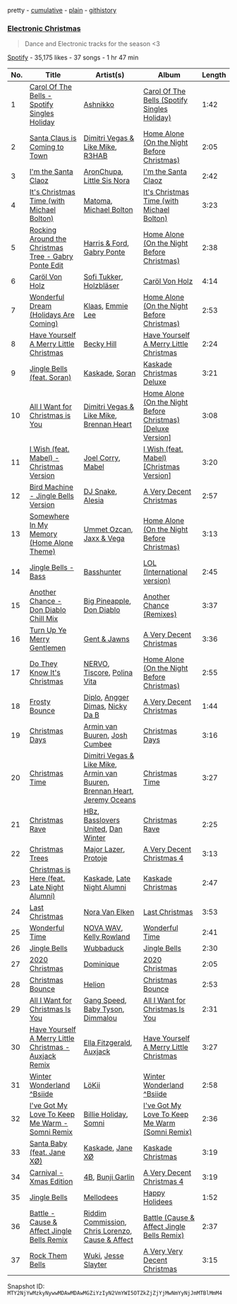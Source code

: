 pretty - [cumulative](/playlists/cumulative/37i9dQZF1DX2zhLcnFr1qI.md) - [plain](/playlists/plain/37i9dQZF1DX2zhLcnFr1qI) - [githistory](https://github.githistory.xyz/mackorone/spotify-playlist-archive/blob/main/playlists/plain/37i9dQZF1DX2zhLcnFr1qI)

### [Electronic Christmas](https://open.spotify.com/playlist/37i9dQZF1DX2zhLcnFr1qI)

> Dance and Electronic tracks for the season <3

[Spotify](https://open.spotify.com/user/spotify) - 35,175 likes - 37 songs - 1 hr 47 min

| No. | Title | Artist(s) | Album | Length |
|---|---|---|---|---|
| 1 | [Carol Of The Bells \- Spotify Singles Holiday](https://open.spotify.com/track/1jFBoVvIFAVglcAJTZpoG8) | [Ashnikko](https://open.spotify.com/artist/3PyJHH2wyfQK3WZrk9rpmP) | [Carol Of The Bells \(Spotify Singles Holiday\)](https://open.spotify.com/album/4cvOEpiN4d4YMwM4eB9NvY) | 1:42 |
| 2 | [Santa Claus is Coming to Town](https://open.spotify.com/track/1fsRifOL2vyZHPSrqFruo8) | [Dimitri Vegas & Like Mike](https://open.spotify.com/artist/73jBynjsVtofjRpdpRAJGk), [R3HAB](https://open.spotify.com/artist/6cEuCEZu7PAE9ZSzLLc2oQ) | [Home Alone \(On the Night Before Christmas\)](https://open.spotify.com/album/0GHvkwP9xA5vg658fJppdZ) | 2:05 |
| 3 | [I'm the Santa Claoz](https://open.spotify.com/track/48PfM9HJ5CKQHP89DahiHn) | [AronChupa](https://open.spotify.com/artist/5vCOdeiQt9LyzdI87kt5Sh), [Little Sis Nora](https://open.spotify.com/artist/1KYt3TMGpa1LtVi0m2A0F9) | [I'm the Santa Claoz](https://open.spotify.com/album/5ur5bMTCXPReTT3YhpBUZP) | 2:42 |
| 4 | [It's Christmas Time \(with Michael Bolton\)](https://open.spotify.com/track/0NLV6yzZjNYIGkWcEH7qhN) | [Matoma](https://open.spotify.com/artist/4YXycRbyyAE0wozTk7QMEq), [Michael Bolton](https://open.spotify.com/artist/6YHEMoNPbcheiWS2haGzkn) | [It's Christmas Time \(with Michael Bolton\)](https://open.spotify.com/album/6TyBrpxi8Bq36ahEpytZ7C) | 3:23 |
| 5 | [Rocking Around the Christmas Tree \- Gabry Ponte Edit](https://open.spotify.com/track/1HVB3hiWGjoU9k8VBzCSGz) | [Harris & Ford](https://open.spotify.com/artist/4FDj6mh458K7m9Txwyj2rt), [Gabry Ponte](https://open.spotify.com/artist/5ENS85nZShljwNgg4wFD7D) | [Home Alone \(On the Night Before Christmas\)](https://open.spotify.com/album/0GHvkwP9xA5vg658fJppdZ) | 2:38 |
| 6 | [Caröl Von Holz](https://open.spotify.com/track/2bOEI6xZhYDIHcE5QgRSoD) | [Sofi Tukker](https://open.spotify.com/artist/586uxXMyD5ObPuzjtrzO1Q), [Holzbläser](https://open.spotify.com/artist/5Yqjr7yGAsLPpu4rmc39lL) | [Caröl Von Holz](https://open.spotify.com/album/7cBwygMg5dIn0JTZw76LfY) | 4:14 |
| 7 | [Wonderful Dream \(Holidays Are Coming\)](https://open.spotify.com/track/6NcTdDmYsOPE8opSKJF5en) | [Klaas](https://open.spotify.com/artist/25sJFKMqDENdsTF7zRXoif), [Emmie Lee](https://open.spotify.com/artist/4fFlpk8hS56rPSExrMiiLW) | [Home Alone \(On the Night Before Christmas\)](https://open.spotify.com/album/0GHvkwP9xA5vg658fJppdZ) | 2:53 |
| 8 | [Have Yourself A Merry Little Christmas](https://open.spotify.com/track/5L8OxPOln5z2D1rfutPZy4) | [Becky Hill](https://open.spotify.com/artist/4EPJlUEBy49EX1wuFOvtjK) | [Have Yourself A Merry Little Christmas](https://open.spotify.com/album/4jPnSXA5LhdzR8Cz9ZGa3D) | 2:24 |
| 9 | [Jingle Bells \(feat\. Soran\)](https://open.spotify.com/track/4q6356bqn2qC7t3R6TVR6L) | [Kaskade](https://open.spotify.com/artist/6TQj5BFPooTa08A7pk8AQ1), [Soran](https://open.spotify.com/artist/4CJrJassgp2sYfvhNPKh9x) | [Kaskade Christmas Deluxe](https://open.spotify.com/album/1xGImGcWsxl2BiB3Ky7g6I) | 3:21 |
| 10 | [All I Want for Christmas is You](https://open.spotify.com/track/7rO4mCUZoujb79lq314vCA) | [Dimitri Vegas & Like Mike](https://open.spotify.com/artist/73jBynjsVtofjRpdpRAJGk), [Brennan Heart](https://open.spotify.com/artist/5QySqc6yAFDx9m7fedFZmC) | [Home Alone \(On the Night Before Christmas\) \[Deluxe Version\]](https://open.spotify.com/album/0XKqUXkhoD7ybgw7FVshUJ) | 3:08 |
| 11 | [I Wish \(feat\. Mabel\) \- Christmas Version](https://open.spotify.com/track/6JfqJNzpto4mRuNBfL1prF) | [Joel Corry](https://open.spotify.com/artist/6DgP9otnZw5z6daOntINxp), [Mabel](https://open.spotify.com/artist/1MIVXf74SZHmTIp4V4paH4) | [I Wish \(feat\. Mabel\) \[Christmas Version\]](https://open.spotify.com/album/6c09xz3peTV2CvMv8Hzezy) | 3:20 |
| 12 | [Bird Machine \- Jingle Bells Version](https://open.spotify.com/track/6t0KVCE10aI5wUeodIHhmW) | [DJ Snake](https://open.spotify.com/artist/540vIaP2JwjQb9dm3aArA4), [Alesia](https://open.spotify.com/artist/5Jq7xVix3aUHQFQ5vNUgBu) | [A Very Decent Christmas](https://open.spotify.com/album/2IjH5xDghPPF4tXn1Mgkph) | 2:57 |
| 13 | [Somewhere In My Memory \(Home Alone Theme\)](https://open.spotify.com/track/5myPiuaHzvdFCIp8wO6NTQ) | [Ummet Ozcan](https://open.spotify.com/artist/7e1BNCygl2Gf7CX8LrByPv), [Jaxx & Vega](https://open.spotify.com/artist/7bdZVVcdyFjxVRj6vCVk9w) | [Home Alone \(On the Night Before Christmas\)](https://open.spotify.com/album/0GHvkwP9xA5vg658fJppdZ) | 3:13 |
| 14 | [Jingle Bells \- Bass](https://open.spotify.com/track/2ceTja5QWOyt4qMLAcyW0h) | [Basshunter](https://open.spotify.com/artist/37DdwREpvvQHmGLFEZ4h0Q) | [LOL \(International version\)](https://open.spotify.com/album/4cHjA2C6N5h5rIKQYojMLU) | 2:45 |
| 15 | [Another Chance \- Don Diablo Chill Mix](https://open.spotify.com/track/5bLnab0c8Y9gVLDnLKdsfF) | [Big Pineapple](https://open.spotify.com/artist/364ge6OLf1AsRisexSjfJN), [Don Diablo](https://open.spotify.com/artist/1l2ekx5skC4gJH8djERwh1) | [Another Chance \(Remixes\)](https://open.spotify.com/album/06RlOKlbMSJajJXRm2qVpt) | 3:37 |
| 16 | [Turn Up Ye Merry Gentlemen](https://open.spotify.com/track/7h67jn17fbjofhCBE6kHCe) | [Gent & Jawns](https://open.spotify.com/artist/3NmuArRqqfxT4rvFSgb0cx) | [A Very Decent Christmas](https://open.spotify.com/album/2IjH5xDghPPF4tXn1Mgkph) | 3:36 |
| 17 | [Do They Know It's Christmas](https://open.spotify.com/track/4AFTW65X9He0p8NONkBPy8) | [NERVO](https://open.spotify.com/artist/4j5KBTO4tk7up54ZirNGvK), [Tiscore](https://open.spotify.com/artist/2tOS3f6iaWspDI0WUowsZI), [Polina Vita](https://open.spotify.com/artist/66uT5tPq9g2tO0qD43xCYq) | [Home Alone \(On the Night Before Christmas\)](https://open.spotify.com/album/0GHvkwP9xA5vg658fJppdZ) | 2:55 |
| 18 | [Frosty Bounce](https://open.spotify.com/track/0pi9cfkCshIvp7HH43JzIj) | [Diplo](https://open.spotify.com/artist/5fMUXHkw8R8eOP2RNVYEZX), [Angger Dimas](https://open.spotify.com/artist/5tuOpj3ofDA06hxQjvjdGZ), [Nicky Da B](https://open.spotify.com/artist/3wWXYbMxREh97Te2ZN92Wi) | [A Very Decent Christmas](https://open.spotify.com/album/2IjH5xDghPPF4tXn1Mgkph) | 1:44 |
| 19 | [Christmas Days](https://open.spotify.com/track/5wOf53iL6wzYqd31jLTmPQ) | [Armin van Buuren](https://open.spotify.com/artist/0SfsnGyD8FpIN4U4WCkBZ5), [Josh Cumbee](https://open.spotify.com/artist/5deoijipwIdBiA27rEj14E) | [Christmas Days](https://open.spotify.com/album/03IuOYxa1LmABJKBIhgKLo) | 3:16 |
| 20 | [Christmas Time](https://open.spotify.com/track/6sj3z36Jiy7vc8NIVgZlIb) | [Dimitri Vegas & Like Mike](https://open.spotify.com/artist/73jBynjsVtofjRpdpRAJGk), [Armin van Buuren](https://open.spotify.com/artist/0SfsnGyD8FpIN4U4WCkBZ5), [Brennan Heart](https://open.spotify.com/artist/5QySqc6yAFDx9m7fedFZmC), [Jeremy Oceans](https://open.spotify.com/artist/68JQHAhLjcIjEpResOAVrf) | [Christmas Time](https://open.spotify.com/album/1y3cgKPsRSDiUkh5FwCa9Z) | 3:27 |
| 21 | [Christmas Rave](https://open.spotify.com/track/6rYXrgCSkfMmEscYd7vzuN) | [HBz](https://open.spotify.com/artist/7I2JG3CcPawkeQPE7uypHJ), [Basslovers United](https://open.spotify.com/artist/4KpgeSLtjj0txr6drzaedu), [Dan Winter](https://open.spotify.com/artist/7a8GUCpjxjV6tw5D3d9FQz) | [Christmas Rave](https://open.spotify.com/album/0qWXWyan06KiYiMtYS2Q67) | 2:25 |
| 22 | [Christmas Trees](https://open.spotify.com/track/5QfF5xitFXtiqLBS3vdRkx) | [Major Lazer](https://open.spotify.com/artist/738wLrAtLtCtFOLvQBXOXp), [Protoje](https://open.spotify.com/artist/7BGR8y1VZAWK2oR4zD9COr) | [A Very Decent Christmas 4](https://open.spotify.com/album/71MKwZhqUkB1LRIYjgKH4g) | 3:13 |
| 23 | [Christmas is Here \(feat\. Late Night Alumni\)](https://open.spotify.com/track/4voEvBr3uYSMRtKlJKP1UX) | [Kaskade](https://open.spotify.com/artist/6TQj5BFPooTa08A7pk8AQ1), [Late Night Alumni](https://open.spotify.com/artist/6JtFllJR7nhh8fa6oGefSj) | [Kaskade Christmas](https://open.spotify.com/album/3gTy7Qdza0pvQTwWTC0CxY) | 2:47 |
| 24 | [Last Christmas](https://open.spotify.com/track/0bYRQ4kQY4Cu4C7aQYKLMC) | [Nora Van Elken](https://open.spotify.com/artist/04m3oUGzjO3EJTQidFzTgM) | [Last Christmas](https://open.spotify.com/album/6EJYgzbcpvJRkdbRjfHuiu) | 3:53 |
| 25 | [Wonderful Time](https://open.spotify.com/track/1wdnIgVKUpEIpNSvhLta3N) | [NOVA WAV](https://open.spotify.com/artist/0jpR7qZMbdtF352G2icmtM), [Kelly Rowland](https://open.spotify.com/artist/3AuMNF8rQAKOzjYppFNAoB) | [Wonderful Time](https://open.spotify.com/album/0i2aSmDz2rDQi4sZh4pKxL) | 2:41 |
| 26 | [Jingle Bells](https://open.spotify.com/track/6abu6YFNdXxj6PFUdkGUfs) | [Wubbaduck](https://open.spotify.com/artist/36JJbH66Q0tZbKcnjvliDT) | [Jingle Bells](https://open.spotify.com/album/5FovzlmOYobIs5JRk9kZIz) | 2:30 |
| 27 | [2020 Christmas](https://open.spotify.com/track/0mhn1a9ExpjY9o2UrNsi5A) | [Dominique](https://open.spotify.com/artist/3OVWX97HduBB6SriNxtiQ8) | [2020 Christmas](https://open.spotify.com/album/3s3IaC3EFkzkSrooYGRnwq) | 2:05 |
| 28 | [Christmas Bounce](https://open.spotify.com/track/22Y8YQGRTTk4hHaOFtII8t) | [Helion](https://open.spotify.com/artist/05GSra7vTwr8o54Brzp2nA) | [Christmas Bounce](https://open.spotify.com/album/4e1IEmkrCmWcSvaGCtHLRw) | 2:53 |
| 29 | [All I Want for Christmas Is You](https://open.spotify.com/track/2HMeL2UhAlfrEXigmFOPnQ) | [Gang Speed](https://open.spotify.com/artist/1DzFcEcSVtNBrQzemT1mWv), [Baby Tyson](https://open.spotify.com/artist/04xcAIuMLDs6qBgxEUmtJo), [Dimmalou](https://open.spotify.com/artist/0IOiHLj2Tkym3BoVk1p5AT) | [All I Want for Christmas Is You](https://open.spotify.com/album/5kUwH6sjr4BFUTRqXZOGjb) | 2:31 |
| 30 | [Have Yourself A Merry Little Christmas \- Auxjack Remix](https://open.spotify.com/track/7kHfwWZGNpO6BlunidRzd0) | [Ella Fitzgerald](https://open.spotify.com/artist/5V0MlUE1Bft0mbLlND7FJz), [Auxjack](https://open.spotify.com/artist/26zCMMaITBnpxUsoDnPMeR) | [Have Yourself A Merry Little Christmas](https://open.spotify.com/album/0OwaoKbTLogu3Q3TW47ruD) | 3:27 |
| 31 | [Winter Wonderland ^Bsiide](https://open.spotify.com/track/3o61WoISh2MzY6FDB3G5ZE) | [LöKii](https://open.spotify.com/artist/2RDXcxQgmEyomb2g9SERuf) | [Winter Wonderland ^Bsiide](https://open.spotify.com/album/6pcKxl4tKNedCa0n5jmJ3a) | 2:58 |
| 32 | [I've Got My Love To Keep Me Warm \- Somni Remix](https://open.spotify.com/track/5MMZCaKWXT9yRPBCNgOAhH) | [Billie Holiday](https://open.spotify.com/artist/1YzCsTRb22dQkh9lghPIrp), [Somni](https://open.spotify.com/artist/7qFssj4KoOxd1IOPfv9iT7) | [I've Got My Love To Keep Me Warm \(Somni Remix\)](https://open.spotify.com/album/6VnBYqwkSLjmIXlHMjyd4N) | 2:36 |
| 33 | [Santa Baby \(feat\. Jane XØ\)](https://open.spotify.com/track/54fiilVdAuNruSVmmu1Kh6) | [Kaskade](https://open.spotify.com/artist/6TQj5BFPooTa08A7pk8AQ1), [Jane XØ](https://open.spotify.com/artist/5keDbKEPwrbe36cPzRpzsK) | [Kaskade Christmas](https://open.spotify.com/album/3gTy7Qdza0pvQTwWTC0CxY) | 3:19 |
| 34 | [Carnival \- Xmas Edition](https://open.spotify.com/track/46DEBWLA2nsbvzrsLTraEF) | [4B](https://open.spotify.com/artist/0LIl9fjMPEZp8UDiL8Yuo4), [Bunji Garlin](https://open.spotify.com/artist/6nPHDCN7qmxO86eN1grP54) | [A Very Decent Christmas 4](https://open.spotify.com/album/71MKwZhqUkB1LRIYjgKH4g) | 3:19 |
| 35 | [Jingle Bells](https://open.spotify.com/track/6FFXHjCbfW4R34jhdHK3mB) | [Mellodees](https://open.spotify.com/artist/03H3gcpif0GufJE8ybbcpn) | [Happy Holidees](https://open.spotify.com/album/12ayOyjiubYv6Ak89nLSIh) | 1:52 |
| 36 | [Battle \- Cause & Affect Jingle Bells Remix](https://open.spotify.com/track/4WZ8F1vkdu0H0Ve98rv0gO) | [Riddim Commission](https://open.spotify.com/artist/6VEfh7l6OPJYzIO8vRsqo9), [Chris Lorenzo](https://open.spotify.com/artist/7tm9Tuc70geXOOyKhtZHIj), [Cause & Affect](https://open.spotify.com/artist/6rrfw2MwiwpIMnA8pWj1UQ) | [Battle \(Cause & Affect Jingle Bells Remix\)](https://open.spotify.com/album/4OQwvPvXZFW1G2RINQFkZ1) | 2:37 |
| 37 | [Rock Them Bells](https://open.spotify.com/track/5BfSrnlJdpRpSrCRoiAIja) | [Wuki](https://open.spotify.com/artist/6Se1y4vDcu9fVHLqdj1N3q), [Jesse Slayter](https://open.spotify.com/artist/7l318toznsk9SiwZ4GhmrT) | [A Very Very Decent Christmas](https://open.spotify.com/album/7umJPFg6STzH5RcBY5IxLt) | 3:15 |

Snapshot ID: `MTY2NjYwMzkyNywwMDAwMDAwMGZiYzIyN2VmYWI5OTZkZjZjYjMwNmYyNjJmMTBlMmM4`
